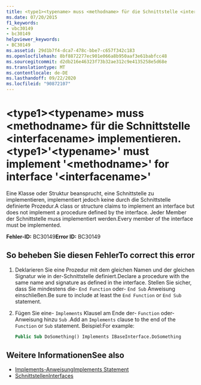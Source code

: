 ```yaml
---
title: <type1><typename> muss <methodname> für die Schnittstelle <interfacename> implementieren.
ms.date: 07/20/2015
f1_keywords:
- vbc30149
- bc30149
helpviewer_keywords:
- BC30149
ms.assetid: 29d1b7f4-dca7-478c-bbe7-c657f342c183
ms.openlocfilehash: 8bf8872277ec901e066a8b950aaf3e61babfcc48
ms.sourcegitcommit: d2db216e46323f73b32ae312c9e4135258e5d68e
ms.translationtype: MT
ms.contentlocale: de-DE
ms.lasthandoff: 09/22/2020
ms.locfileid: "90872107"
---
```

# <a name="type1typename-must-implement-methodname-for-interface-interfacename"></a><span data-ttu-id="abf98-102">\<type1>\<typename> muss \<methodname> für die Schnittstelle \<interfacename> implementieren.</span><span class="sxs-lookup"><span data-stu-id="abf98-102">\<type1>'\<typename>' must implement '\<methodname>' for interface '\<interfacename>'</span></span>

<span data-ttu-id="abf98-103">Eine Klasse oder Struktur beansprucht, eine Schnittstelle zu implementieren, implementiert jedoch keine durch die Schnittstelle definierte Prozedur.</span><span class="sxs-lookup"><span data-stu-id="abf98-103">A class or structure claims to implement an interface but does not implement a procedure defined by the interface.</span></span> <span data-ttu-id="abf98-104">Jeder Member der Schnittstelle muss implementiert werden.</span><span class="sxs-lookup"><span data-stu-id="abf98-104">Every member of the interface must be implemented.</span></span>  
  
 <span data-ttu-id="abf98-105">**Fehler-ID:** BC30149</span><span class="sxs-lookup"><span data-stu-id="abf98-105">**Error ID:** BC30149</span></span>  
  
## <a name="to-correct-this-error"></a><span data-ttu-id="abf98-106">So beheben Sie diesen Fehler</span><span class="sxs-lookup"><span data-stu-id="abf98-106">To correct this error</span></span>  
  
1. <span data-ttu-id="abf98-107">Deklarieren Sie eine Prozedur mit dem gleichen Namen und der gleichen Signatur wie in der-Schnittstelle definiert.</span><span class="sxs-lookup"><span data-stu-id="abf98-107">Declare a procedure with the same name and signature as defined in the interface.</span></span> <span data-ttu-id="abf98-108">Stellen Sie sicher, dass Sie mindestens die- `End Function` oder- `End Sub` Anweisung einschließen.</span><span class="sxs-lookup"><span data-stu-id="abf98-108">Be sure to include at least the `End Function` or `End Sub` statement.</span></span>  
  
2. <span data-ttu-id="abf98-109">Fügen Sie eine- `Implements` Klausel am Ende der- `Function` oder-Anweisung hinzu `Sub` .</span><span class="sxs-lookup"><span data-stu-id="abf98-109">Add an `Implements` clause to the end of the `Function` or `Sub` statement.</span></span> <span data-ttu-id="abf98-110">Beispiel:</span><span class="sxs-lookup"><span data-stu-id="abf98-110">For example:</span></span>  
  
    ```vb  
    Public Sub DoSomething() Implements IBaseInterface.DoSomething  
    ```  
  
## <a name="see-also"></a><span data-ttu-id="abf98-111">Weitere Informationen</span><span class="sxs-lookup"><span data-stu-id="abf98-111">See also</span></span>

- [<span data-ttu-id="abf98-112">Implements-Anweisung</span><span class="sxs-lookup"><span data-stu-id="abf98-112">Implements Statement</span></span>](../statements/implements-statement.md)
- [<span data-ttu-id="abf98-113">Schnittstellen</span><span class="sxs-lookup"><span data-stu-id="abf98-113">Interfaces</span></span>](../../programming-guide/language-features/interfaces/index.md)
